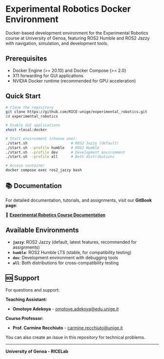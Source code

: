# Experimental Robotics Docker Environment

Docker-based development environment for the Experimental Robotics course at University of Genoa, featuring ROS2 Humble and ROS2 Jazzy with navigation, simulation, and development tools.

## Prerequisites

- Docker Engine (>= 20.10) and Docker Compose (>= 2.0)
- X11 forwarding for GUI applications
- NVIDIA Docker runtime (recommended for GPU acceleration)

## Quick Start

```bash
# Clone the repository
git clone https://github.com/RICE-unige/experimental_robotics.git
cd experimental_robotics

# Enable GUI applications
xhost +local:docker

# Start environment (choose one):
./start.sh                    # ROS2 Jazzy (default)
./start.sh --profile humble   # ROS2 Humble  
./start.sh --profile dev      # Development environment
./start.sh --profile all      # Both distributions

# Access container
docker compose exec ros2_jazzy bash
```

## 📚 Documentation

For detailed documentation, tutorials, and assignments, visit our **GitBook page**:

📝 **[Experimental Robotics Course Documentation](https://rice-unige.gitbook.io/experimental-robotics/)**

## Available Environments

- **`jazzy`**: ROS2 Jazzy (default, latest features, recommended for assignments)
- **`humble`**: ROS2 Humble LTS (stable, for compatibility testing)
- **`dev`**: Development environment with debugging tools  
- **`all`**: Both distributions for cross-compatibility testing

## 🆘 Support

For questions and support:

**Teaching Assistant:**
- **Omotoye Adekoya** - [omotoye.adekoya@edu.unige.it](mailto:omotoye.adekoya@edu.unige.it)

**Course Professor:**
- **Prof. Carmine Recchiuto** - [carmine.recchiuto@unige.it](mailto:carmine.recchiuto@unige.it)

You can also create an issue in this repository for technical problems.

---

**University of Genoa - RICELab** 
